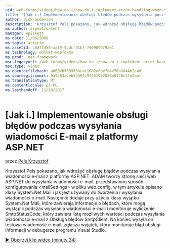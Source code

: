 ```yaml
---
uid: web-forms/videos/how-do-i/how-do-i-implement-error-handling-when-sending-email-with-aspnet
title: "[Jak i.] Implementowanie obsługi błędów podczas wysyłania poczty E-mail za pomocą programu ASP.NET | Dokumentacja firmy Microsoft"
author: rick-anderson
description: "Krzysztof Pels pokazano, jak wdrożyć obsługę błędów podczas wysyłania wiadomości e-mail z platformy ASP.NET. ADAM tworzy stronę sieci web ASP.NET do wysyłania wiadomości e-mail, pokazuje, jak skonfigurować & lt...."
ms.author: aspnetcontent
manager: wpickett
ms.date: 11/06/2008
ms.topic: article
ms.assetid: c02ffd50-aa19-4cdc-b1bf-760989979a61
ms.technology: dotnet-webforms
ms.prod: .net-framework
msc.legacyurl: /web-forms/videos/how-do-i/how-do-i-implement-error-handling-when-sending-email-with-aspnet
msc.type: video
ms.openlocfilehash: a860eb958956bcac1682e8be7d4e70a9d44b2c4d
ms.sourcegitcommit: 9a9483aceb34591c97451997036a9120c3fe2baf
ms.translationtype: MT
ms.contentlocale: pl-PL
ms.lasthandoff: 11/10/2017
---
```

<a name="how-do-i-implement-error-handling-when-sending-email-with-aspnet"></a>[Jak i.] Implementowanie obsługi błędów podczas wysyłania wiadomości E-mail z platformy ASP.NET
====================
przez [Pels Krzysztof](https://twitter.com/chrispels)

Krzysztof Pels pokazano, jak wdrożyć obsługę błędów podczas wysyłania wiadomości e-mail z platformy ASP.NET. ADAM tworzy stronę sieci web ASP.NET do wysyłania wiadomości e-mail, przedstawiono sposób konfigurowania &lt;mailSettings&gt; w pliku web.config, w tym artykule opisano klasy System.Net.Mail i jak jest używany do tworzenia i wysyłania wiadomości e-mail. Następnie dodaje przy użyciu klasy wyjątku System.Net.Mail, które zawierają informacje o błędach, które mogą wystąpić podczas wysyłania wiadomości e-mail i monitoruje wyliczenie SmtpStatusCode, który zawiera listę możliwych wartości podczas wysyłania wiadomości e-mail z Obsługa błędów SmtpClient. Na koniec wysyła on testowa wiadomość e-mail, zgłasza wyjątek, który monitoruje błąd obsługi informacji w debugerze programu Visual Studio.

[&#9654; Obejrzyj klip wideo (minuty 24)](https://channel9.msdn.com/Blogs/ASP-NET-Site-Videos/how-do-i-implement-error-handling-when-sending-email-with-aspnet)
